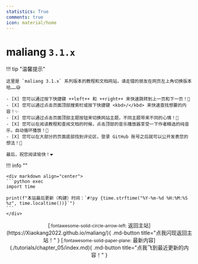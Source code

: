 ```yaml
---
statistics: True
comments: true
icon: material/home
---
```


# maliang `3.1.x`

!!! tip "温馨提示"

    这里是 `maliang 3.1.x` 系列版本的教程和文档网站，请走错的朋友在网页左上角切换版本哈……😅

    - [X] 您可以通过按下快捷键 ++left++ 和 ++right++ 来快速跳转到上一页和下一页！🎉
    - [X] 您可以通过点击页面顶部搜索栏或按下快捷键 <kbd>/</kbd> 来快速查找想要的内容！✨
    - [X] 您可以通过点击页面顶部主题按钮来切换网站主题，不同主题带来不同的心情！🎨
    - [X] 您可以在阅读教程和查阅文档的时候，点击顶部的音乐播放器享受一下作者精选的纯音乐，自动循环播放！🎈
    - [X] 您可以在大部分的页面底部找到评论区，登录 GitHub 账号之后就可以公开发表您的想法！👀

    最后，祝您阅读愉快！❤️

!!! info ""

    <div markdown align="center">
    ```python exec
    import time

    print(f"本站最后更新（构建）时间：`#!py {time.strftime("%Y-%m-%d %H:%M:%S %z", time.localtime())}`")
    ```
    </div>

<div align="center" markdown>
[<small>:fontawesome-solid-circle-arrow-left:</small> 返回主站](https://Xiaokang2022.github.io/maliang/){ .md-button title="点我闪现返回主站！" }
[<small>:fontawesome-solid-paper-plane:</small> 最新内容](./tutorials/chapter_05/index.md){ .md-button title="点我飞到最近更新的内容！" }
</div>

